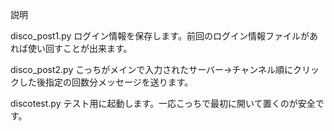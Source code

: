 説明

disco_post1.py
ログイン情報を保存します。前回のログイン情報ファイルがあれば使い回すことが出来ます。

disco_post2.py
こっちがメインで入力されたサーバー→チャンネル順にクリックした後指定の回数分メッセージを送ります。

discotest.py
テスト用に起動します。一応こっちで最初に開いて置くのが安全です。

